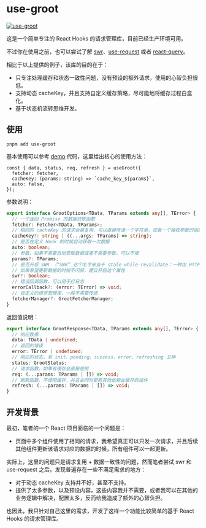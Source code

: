 # use-groot

[![use-groot](https://img.shields.io/npm/v/use-groot)](https://www.npmjs.com/package/use-groot)

这是一个简单专注的 React Hooks 的请求管理库，目前已经生产环境可用。

不过你在使用之前，也可以尝试了解 [swr](https://github.com/vercel/swr)、[use-request](https://ahooks.js.org/hooks/use-request/index) 或者 [react-query](https://react-query.tanstack.com/)。

相比于以上提供的例子，该库的目的在于：

- 只专注处理缓存和状态一致性问题，没有预设的额外请求，使用的心智负担很低。
- 支持动态 cacheKey，并且支持自定义缓存策略，尽可能地将缓存过程白盒化。
- 基于状态机流转思维开发。

## 使用

```
pnpm add use-groot
```

基本使用可以参考 [demo](./demo/) 代码，这里给出核心的使用方法：

```
const { data, status, req, refresh } = useGroot({
  fetcher: fetcher,
  cacheKey: (params: string) => `cache_key_${params}`,
  auto: false,
});
```

参数说明：

```typescript
export interface GrootOptions<TData, TParams extends any[], TError> {
  // 一个返回 Promise 的数据获取函数
  fetcher: Fetcher<TData, TParams>;
  // 相同的 cacheKey 的请求会被复用，可以直接传递一个字符串，或者一个接收参数的函数。如果不传递，会直接通过参数序列化来标志
  cacheKey?: string | ((...args: TParams) => string);
  // 是否在定义 Hook 的时候自动获取一次数据
  auto: boolean;
  // 参数，如果不需要自动获取数据或者不需要参数，可以不填
  params?: TParams;
  // 是否开启 SWR （“SWR” 这个名字来自于 stale-while-revalidate：一种由 HTTP RFC 5861 推广的 HTTP 缓存失效策略。这种策略首先从缓存中返回数据（过期的），同时发送 fetch 请求（重新验证），最后得到最新数据。）
  // 如果希望更新数据的时候不闪屏，建议开启这个属性
  swr?: boolean;
  // 错误回调函数，可以用于打日志
  errorCallback?: (error: TError) => void;
  // 自定义的请求管理库，一般不需要传递
  fetcherManager?: GrootFetcherManager;
}
```

返回值说明：

```typescript
export interface GrootResponse<TData, TParams extends any[], TError> {
  // 响应数据
  data: TData | undefined;
  // 返回的错误
  error: TError | undefined;
  // 响应的状态，有 init、pending、success、error、refreshing 五种
  status: GrootStatus;
  // 请求函数，如果有缓存会直接使用
  req: (...params: TParams | []) => void;
  // 刷新函数，不使用缓存，并且会同时更新其他依赖此缓存的组件
  refresh: (...params: TParams | []) => void;
}
```

## 开发背景

最初，笔者的一个 React 项目面临的一个问题是：

- 页面中多个组件使用了相同的请求，我希望真正可以只发一次请求，并且后续其他组件更新该请求对应的数据的时候，所有组件可以一起更新。

实际上，这里的问题只是请求复用 + 数据一致性的问题，然而笔者尝试 swr 和 use-request 之后，发现普遍存在一些不满足需求的地方：

- 对于动态 cacheKey 支持并不好，甚至不支持。
- 提供了太多参数，以及预设内容，这些内容我并不需要，或者我可以在其他的业务逻辑中解决，配置太多，反而给我造成了额外的心智负担。

也因此，我只针对自己这里的需求，开发了这样一个功能比较简单的基于 React Hooks 的请求管理库。
